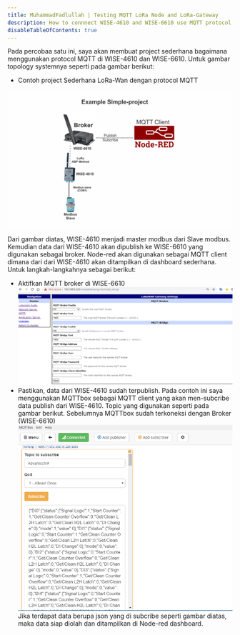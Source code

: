 ```yaml
---
title: MuhammadFadlullah | Testing MQTT LoRa Node and LoRa-Gateway
description: How to connnect WISE-4610 and WISE-6610 use MQTT protocol
disableTableOfContents: true
---
```

Pada percobaa satu ini, saya akan membuat project sederhana bagaimana menggunakan protocol MQTT di WISE-4610 dan WISE-6610. Untuk gambar topology systemnya seperti pada gambar berikut:
- Contoh project Sederhana LoRa-Wan dengan protocol MQTT

![Simple project](img/example-project.png)

Dari gambar diatas, WISE-4610 menjadi master modbus dari Slave modbus. Kemudian data dari WISE-4610 akan dipublish ke WISE-6610 yang digunakan sebagai broker. Node-red akan digunakan sebagai MQTT client dimana dari dari WISE-4610 akan ditampilkan di dashboard sederhana. Untuk langkah-langkahnya sebagai berikut:
- Aktifkan MQTT broker di WISE-6610
![Activation M QTT broker](img/broker-aktif.PNG)
- Pastikan, data dari WISE-4610 sudah terpublish. Pada contoh ini saya menggunakan MQTTbox sebagai MQTT client yang akan men-subcribe data publish dari WISE-4610. Topic yang digunakan seperti pada gambar berikut. Sebelumnya MQTTbox sudah terkoneksi dengan Broker (WISE-6610)
![MQTT box](img/MQTTbox.PNG)
Jika terdapat data berupa json yang di subcribe seperti gambar diatas, maka data siap diolah dan ditampilkan di Node-red dashboard.